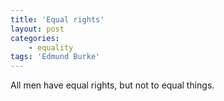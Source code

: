 ```yaml
---
title: 'Equal rights'
layout: post
categories:
    - equality
tags: 'Edmund Burke'
---
```


All men have equal rights, but not to equal things.
